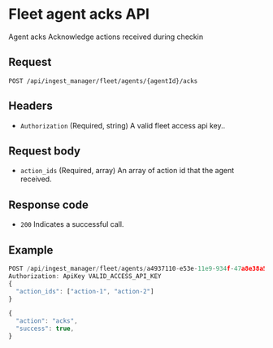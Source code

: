 # Fleet agent acks API

Agent acks
Acknowledge actions received during checkin

## Request

`POST /api/ingest_manager/fleet/agents/{agentId}/acks`

## Headers

- `Authorization` (Required, string) A valid fleet access api key..

## Request body

- `action_ids` (Required, array) An array of action id that the agent received.

## Response code

- `200` Indicates a successful call.

## Example

```js
POST /api/ingest_manager/fleet/agents/a4937110-e53e-11e9-934f-47a8e38a522c/acks
Authorization: ApiKey VALID_ACCESS_API_KEY
{
  "action_ids": ["action-1", "action-2"]
}
```

```js
{
  "action": "acks",
  "success": true,
}
```
